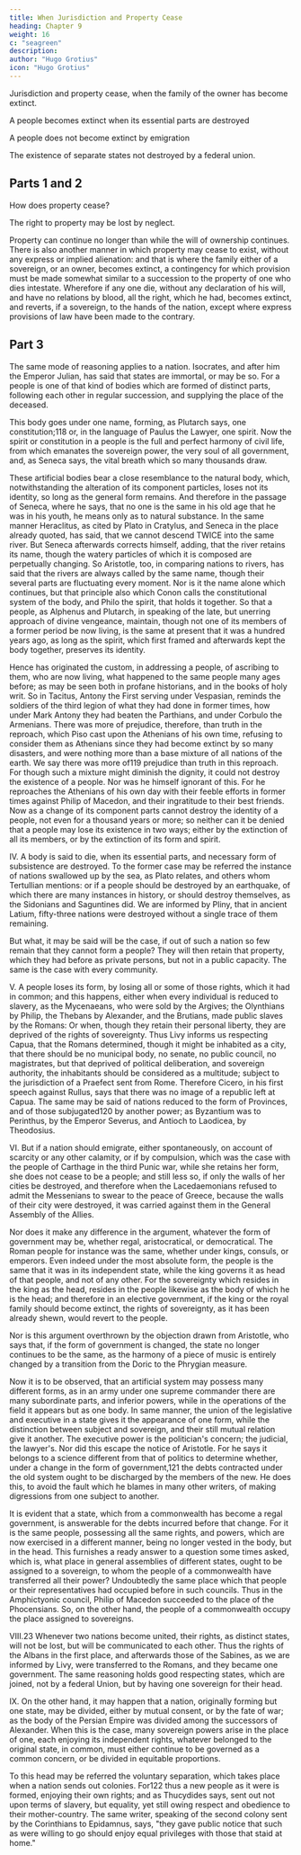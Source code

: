 ```yaml
---
title: When Jurisdiction and Property Cease
heading: Chapter 9
weight: 16
c: "seagreen"
description: 
author: "Hugo Grotius"
icon: "Hugo Grotius"
---
```



Jurisdiction and property cease, when the family of the owner has become extinct. 

A people becomes extinct when its essential parts are destroyed

A people does not become extinct by emigration

The existence of separate states not destroyed by a federal union.

## Parts 1 and 2

How does property cease? 

The right to property may be lost by neglect. 

Property can continue no longer than while the will of ownership continues. There is also another manner in which property may cease to exist, without any express or implied alienation: and that is where the family either of a sovereign, or an owner, becomes extinct, a contingency for which provision must be made somewhat similar to a succession to the property of one who dies intestate. Wherefore if any one die, without any declaration of his will, and have no relations by blood, all the right, which he had, becomes extinct, and reverts, if a sovereign, to the hands of the nation, except where express provisions of law have been made to the contrary.

## Part 3 

The same mode of reasoning applies to a nation. Isocrates, and after him the Emperor Julian, has said that states are immortal, or may be so. For a people is one of that kind of bodies which are formed of distinct parts, following each other in regular succession, and supplying the place of the deceased. 

This body goes under one name, forming, as Plutarch says, one constitution;118 or, in the language of Paulus the Lawyer, one spirit. Now the spirit or constitution in a people is the full and perfect harmony of civil life, from which emanates the sovereign power, the very soul of all government, and, as Seneca says, the vital breath which so many thousands draw.

These artificial bodies bear a close resemblance to the natural body, which, notwithstanding the alteration of its component particles, loses not its identity, so long as the general form remains. And therefore in the passage of Seneca, where he says, that no one is the same in his old age that he was in his youth, he means only as to natural substance. In the same manner Heraclitus, as cited by Plato in Cratylus, and Seneca in the place already quoted, has said, that we cannot descend TWICE into the same river. But Seneca afterwards corrects himself, adding, that the river retains its name, though the watery particles of which it is composed are perpetually changing. So Aristotle, too, in comparing nations to rivers, has said that the rivers are always called by the same name, though their several parts are fluctuating every moment. Nor is it the name alone which continues, but that principle also which Conon calls the constitutional system of the body, and Philo the spirit, that holds it together. So that a people, as Alphenus and Plutarch, in speaking of the late, but unerring approach of divine vengeance, maintain, though not one of its members of a former period be now living, is the same at present that it was a hundred years ago, as long as the spirit, which first framed and afterwards kept the body together, preserves its identity.

Hence has originated the custom, in addressing a people, of ascribing to them, who are now living, what happened to the same people many ages before; as may be seen both in profane historians, and in the books of holy writ. So in Tacitus, Antony the First serving under Vespasian, reminds the soldiers of the third legion of what they had done in former times, how under Mark Antony they had beaten the Parthians, and under Corbulo the Armenians. There was more of prejudice, therefore, than truth in the reproach, which Piso cast upon the Athenians of his own time, refusing to consider them as Athenians since they had become extinct by so many disasters, and were nothing more than a base mixture of all nations of the earth. We say there was more of119 prejudice than truth in this reproach. For though such a mixture might diminish the dignity, it could not destroy the existence of a people. Nor was he himself ignorant of this. For he reproaches the Athenians of his own day with their feeble efforts in former times against Philip of Macedon, and their ingratitude to their best friends. Now as a change of its component parts cannot destroy the identity of a people, not even for a thousand years or more; so neither can it be denied that a people may lose its existence in two ways; either by the extinction of all its members, or by the extinction of its form and spirit.

IV. A body is said to die, when its essential parts, and necessary form of subsistence are destroyed. To the former case may be referred the instance of nations swallowed up by the sea, as Plato relates, and others whom Tertullian mentions: or if a people should be destroyed by an earthquake, of which there are many instances in history, or should destroy themselves, as the Sidonians and Saguntines did. We are informed by Pliny, that in ancient Latium, fifty-three nations were destroyed without a single trace of them remaining.

But what, it may be said will be the case, if out of such a nation so few remain that they cannot form a people? They will then retain that property, which they had before as private persons, but not in a public capacity. The same is the case with every community.

V. A people loses its form, by losing all or some of those rights, which it had in common; and this happens, either when every individual is reduced to slavery, as the Mycenaeans, who were sold by the Argives; the Olynthians by Philip, the Thebans by Alexander, and the Brutians, made public slaves by the Romans: Or when, though they retain their personal liberty, they are deprived of the rights of sovereignty. Thus Livy informs us respecting Capua, that the Romans determined, though it might be inhabited as a city, that there should be no municipal body, no senate, no public council, no magistrates, but that deprived of political deliberation, and sovereign authority, the inhabitants should be considered as a multitude; subject to the jurisdiction of a Praefect sent from Rome. Therefore Cicero, in his first speech against Rullus, says that there was no image of a republic left at Capua. The same may be said of nations reduced to the form of Provinces, and of those subjugated120 by another power; as Byzantium was to Perinthus, by the Emperor Severus, and Antioch to Laodicea, by Theodosius.

VI. But if a nation should emigrate, either spontaneously, on account of scarcity or any other calamity, or if by compulsion, which was the case with the people of Carthage in the third Punic war, while she retains her form, she does not cease to be a people; and still less so, if only the walls of her cities be destroyed, and therefore when the Lacedaemonians refused to admit the Messenians to swear to the peace of Greece, because the walls of their city were destroyed, it was carried against them in the General Assembly of the Allies.

Nor does it make any difference in the argument, whatever the form of government may be, whether regal, aristocratical, or democratical. The Roman people for instance was the same, whether under kings, consuls, or emperors. Even indeed under the most absolute form, the people is the same that it was in its independent state, while the king governs it as head of that people, and not of any other. For the sovereignty which resides in the king as the head, resides in the people likewise as the body of which he is the head; and therefore in an elective government, if the king or the royal family should become extinct, the rights of sovereignty, as it has been already shewn, would revert to the people.

Nor is this argument overthrown by the objection drawn from Aristotle, who says that, if the form of government is changed, the state no longer continues to be the same, as the harmony of a piece of music is entirely changed by a transition from the Doric to the Phrygian measure.

Now it is to be observed, that an artificial system may possess many different forms, as in an army under one supreme commander there are many subordinate parts, and inferior powers, while in the operations of the field it appears but as one body. In same manner, the union of the legislative and executive in a state gives it the appearance of one form, while the distinction between subject and sovereign, and their still mutual relation give it another. The executive power is the politician's concern; the judicial, the lawyer's. Nor did this escape the notice of Aristotle. For he says it belongs to a science different from that of politics to determine whether, under a change in the form of government,121 the debts contracted under the old system ought to be discharged by the members of the new. He does this, to avoid the fault which he blames in many other writers, of making digressions from one subject to another.

It is evident that a state, which from a commonwealth has become a regal government, is answerable for the debts incurred before that change. For it is the same people, possessing all the same rights, and powers, which are now exercised in a different manner, being no longer vested in the body, but in the head. This furnishes a ready answer to a question some times asked, which is, what place in general assemblies of different states, ought to be assigned to a sovereign, to whom the people of a commonwealth have transferred all their power? Undoubtedly the same place which that people or their representatives had occupied before in such councils. Thus in the Amphictyonic council, Philip of Macedon succeeded to the place of the Phocensians. So, on the other hand, the people of a commonwealth occupy the place assigned to sovereigns.

VIII.23 Whenever two nations become united, their rights, as distinct states, will not be lost, but will be communicated to each other. Thus the rights of the Albans in the first place, and afterwards those of the Sabines, as we are informed by Livy, were transferred to the Romans, and they became one government. The same reasoning holds good respecting states, which are joined, not by a federal Union, but by having one sovereign for their head.

IX. On the other hand, it may happen that a nation, originally forming but one state, may be divided, either by mutual consent, or by the fate of war; as the body of the Persian Empire was divided among the successors of Alexander. When this is the case, many sovereign powers arise in the place of one, each enjoying its independent rights, whatever belonged to the original state, in common, must either continue to be governed as a common concern, or be divided in equitable proportions.

To this head may be referred the voluntary separation, which takes place when a nation sends out colonies. For122 thus a new people as it were is formed, enjoying their own rights; and as Thucydides says, sent out not upon terms of slavery, but equality, yet still owing respect and obedience to their mother-country. The same writer, speaking of the second colony sent by the Corinthians to Epidamnus, says, "they gave public notice that such as were willing to go should enjoy equal privileges with those that staid at home."


